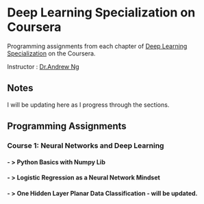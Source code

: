 # Deep Learning Specialization on Coursera

Programming assignments from each chapter of [Deep Learning Specialization](https://www.coursera.org/specializations/deep-learning) on the Coursera.

Instructor : [Dr.Andrew Ng](https://www.andrewng.org/)

## Notes
I will be updating here as I progress through the sections.

## Programming Assignments
### Course 1: Neural Networks and Deep Learning
#### - > Python Basics with Numpy Lib
#### - > Logistic Regression as a Neural Network Mindset
#### - > One Hidden Layer Planar Data Classification - will be updated.
